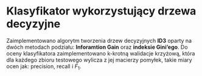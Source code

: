 # Klasyfikator wykorzystujący drzewa decyzyjne
Zaimplementowano algorytm tworzenia drzew decyzyjnych **ID3** oparty na 
dwóch metodach podziału: **Inforamtion Gain** oraz **indeksie
Gini’ego**. Do oceny klasyfikatora zaimplementowano k-krotną walidacje krzyżową, która dla każdego zbioru testowego wylicza z jej macierzy pomyłek, takie
miary ocen jak: precision, recall i $F_{1}$.